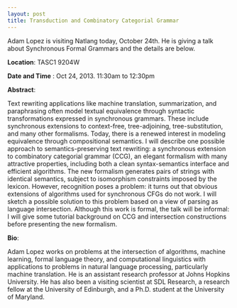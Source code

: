 ```yaml
---
layout: post
title: Transduction and Combinatory Categorial Grammar
---
```


Adam Lopez is visiting Natlang today, October 24th. He is giving a talk about Synchronous Formal Grammars and the details are below. 

 

**Location**: TASC1 9204W

**Date and Time** : Oct 24, 2013. 11:30am to 12:30pm 

**Abstract**:

Text rewriting applications like machine translation, summarization, and paraphrasing often model textual equivalence through syntactic transformations expressed in synchronous grammars. These include synchronous extensions to context-free, tree-adjoining, tree-substitution, and many other formalisms.  Today, there is a renewed interest in modeling equivalence through compositional semantics. I will describe one possible approach to semantics-preserving text rewriting: a synchronous extension to combinatory categorial grammar (CCG), an elegant formalism with many attractive properties, including both a clean syntax-semantics interface and efficient algorithms. The new formalism generates pairs of strings with identical semantics, subject to isomorphism constraints imposed by the lexicon. However, recognition poses a problem: it turns out that obvious extensions of algorithms used for synchronous CFGs do not work. I will sketch a possible solution to this problem based on a view of parsing as language intersection. Although this work is formal, the talk will be informal: I will give some tutorial background on CCG and intersection constructions before presenting the new formalism.

**Bio**:

Adam Lopez works on problems at the intersection of algorithms, machine learning, formal language theory, and computational linguistics with applications to problems in natural language processing, particularly machine translation. He is an assistant research professor at Johns Hopkins University. He has also been a visiting scientist at SDL Research, a research fellow at the University of Edinburgh, and a Ph.D. student at the University of Maryland.  
